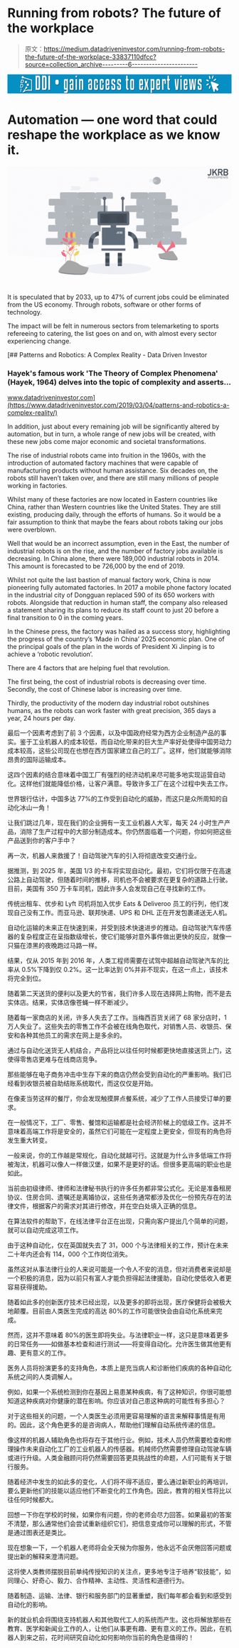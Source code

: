 # Running from robots? The future of the workplace

> 原文：<https://medium.datadriveninvestor.com/running-from-robots-the-future-of-the-workplace-33837110dfcc?source=collection_archive---------6----------------------->

[![](img/eb37c15fe4573b6ef9418536c75e6f62.png)](http://www.track.datadriveninvestor.com/1B9E)

# Automation — one word that could reshape the workplace as we know it.

![](img/7d1337e23926475792cfdf4a243802b0.png)

It is speculated that by 2033, up to 47% of current jobs could be eliminated from the US economy. Through robots, software or other forms of technology.

The impact will be felt in numerous sectors from telemarketing to sports refereeing to catering, the list goes on and on, with almost every sector experiencing change.

[](https://www.datadriveninvestor.com/2019/03/04/patterns-and-robotics-a-complex-reality/) [## Patterns and Robotics: A Complex Reality - Data Driven Investor

### Hayek's famous work 'The Theory of Complex Phenomena' (Hayek, 1964) delves into the topic of complexity and asserts…

www.datadriveninvestor.com](https://www.datadriveninvestor.com/2019/03/04/patterns-and-robotics-a-complex-reality/) 

In addition, just about every remaining job will be significantly altered by automation, but in turn, a whole range of new jobs will be created, with these new jobs come major economic and societal transformations.

The rise of industrial robots came into fruition in the 1960s, with the introduction of automated factory machines that were capable of manufacturing products without human assistance. Six decades on, the robots still haven’t taken over, and there are still many millions of people working in factories.

Whilst many of these factories are now located in Eastern countries like China, rather than Western countries like the United States. They are still existing, producing daily, through the efforts of humans. So it would be a fair assumption to think that maybe the fears about robots taking our jobs were overblown.

Well that would be an incorrect assumption, even in the East, the number of industrial robots is on the rise, and the number of factory jobs available is decreasing. In China alone, there were 189,000 industrial robots in 2014\. This amount is forecasted to be 726,000 by the end of 2019.

Whilst not quite the last bastion of manual factory work, China is now pioneering fully automated factories. In 2017 a mobile phone factory located in the industrial city of Dongguan replaced 590 of its 650 workers with robots. Alongside that reduction in human staff, the company also released a statement sharing its plans to reduce its staff count to just 20 before a final transition to 0 in the coming years.

In the Chinese press, the factory was hailed as a success story, highlighting the progress of the country’s ‘Made in China’ 2025 economic plan. One of the principal goals of the plan in the words of President Xi Jinping is to achieve a ‘robotic revolution’.

There are 4 factors that are helping fuel that revolution.

The first being, the cost of industrial robots is decreasing over time. Secondly, the cost of Chinese labor is increasing over time.

Thirdly, the productivity of the modern day industrial robot outshines humans, as the robots can work faster with great precision, 365 days a year, 24 hours per day.

最后一个因素考虑到了前 3 个因素，以及中国政府经常为西方企业制造产品的事实。鉴于工业机器人的成本较低，而自动化带来的巨大生产率好处使得中国劳动力成本较高，这些公司现在也想在西方国家建立自己的工厂。这样，他们就能够消除昂贵的国际运输成本。

这四个因素的结合意味着中国工厂有强烈的经济动机来尽可能多地实现运营自动化。这样他们就能降低价格，让客户满意。导致许多工厂在这个过程中失去工作。

世界银行估计，中国多达 77%的工作受到自动化的威胁，而这只是众所周知的自动化冰山一角！

让我们跳过几年，现在我们的企业拥有一支工业机器人大军，每天 24 小时生产产品，消除了生产过程中的大部分制造成本。你仍然面临着一个问题，你如何把这些产品送到你的客户手中？

再一次，机器人来救援了！自动驾驶汽车的引入将彻底改变交通行业。

据推测，到 2025 年，美国 1/3 的卡车将实现自动化。最初，它们将仅限于在高速公路上自动驾驶，但随着时间的推移，司机也不会被要求在更复杂的道路上行驶。目前，美国有 350 万卡车司机，因此许多人会发现自己在寻找新的工作。

传统出租车、优步和 Lyft 司机将加入优步 Eats & Deliveroo 员工的行列，他们发现自己没有工作。而亚马逊、联邦快递、UPS 和 DHL 正在开发包裹递送无人机。

自动化运输的未来正在快速到来，并受到技术快速进步的推动。自动驾驶汽车传感器的复杂程度正在呈指数级增长，使它们能够对意外事件做出更快的反应，就像一只猫在漆黑的夜晚跑过马路一样。

结果，仅从 2015 年到 2016 年，人类工程师需要在试驾中超越自动驾驶汽车的比率从 0.5%下降到仅 0.2%。这一比率达到 0%并非不现实，在这一点上，该技术将完全到位。

随着第二天送货的便利以及更大的节省，我们许多人现在选择网上购物，而不是去实体店。结果，实体店像苍蝇一样不断减少。

随着每一家商店的关闭，许多人失去了工作。当梅西百货关闭了 68 家分店时，1 万人失业了。这些失去的零售工作不会被在线角色取代，对销售人员、收银员、保安和各种其他员工的需求在网上是多余的。

通过与自动化送货无人机结合，产品将比以往任何时候都更快地直接送货上门，这使得零售店更难与在线商店竞争。

那些能够在电子商务冲击中生存下来的商店仍然会受到自动化的严重影响。我们已经看到收银员被自助结账系统取代，而这仅仅是开始。

在像麦当劳这样的餐厅，你会发现触摸屏点餐系统，减少了工作人员接受订单的要求。

在一般情况下，工厂、零售、餐馆和运输都是社会经济阶梯上的低级工作。这并不意味着高端工作将是安全的，虽然它们可能在一定程度上更安全，但现有的角色将发生重大转变。

一般来说，你的工作越是常规化，自动化就越可行。这就是为什么许多低端工作将被淘汰，机器可以像人一样做汉堡，如果不是更好的话。但很多更高端的职业也是如此。

当前由初级律师、律师和法律秘书执行的许多任务都非常公式化。无论是准备租房协议、住房合同、遗嘱还是离婚协议，这些任务通常都涉及优化一份预先存在的法律文件，根据客户的需求对其进行修改，并在空白处填入正确的信息。

在算法软件的帮助下，在线法律平台正在出现，只需向客户提出几个简单的问题，就可以自动完成这项工作。

由于这种自动化，仅在英国就失去了 31，000 个与法律相关的工作，预计在未来二十年内还会有 114，000 个工作岗位消失。

虽然这对从事法律行业的人来说可能是一个令人不安的消息，但对消费者来说却是一个积极的消息，因为以前只有富人才能负担得起法律援助，自动化使低收入者更容易获得援助。

随着如此多的创新医疗技术已经出现，以及更多的即将出现，医疗保健将会被极大地颠覆。目前由人类医生完成的高达 80%的工作可能很快会由自动化系统来完成。

然而，这并不意味着 80%的医生即将失业。与法律职业一样，这只是意味着更多的日常任务——如做基本检查和进行测试——将变得自动化。允许医生做其他更有趣、更有意义的工作。

医务人员将扮演更多的支持角色，本质上是充当病人和诊断他们疾病的各种自动化系统之间的人类调解人。

例如，如果一个系统检测到你在基因上易患某种疾病，有了这种知识，你很可能想知道这种疾病对你健康的潜在影响。你应该对自己患这种病的可能性有多担心？

对于这些相关的问题，一个人类医生必须用更容易理解的语言来解释事情是有用的。因此，这个角色更多的是咨询病人，帮助他们理解自动系统传递的信息。

像这样的机器人辅助角色也将存在于其他行业。例如，技术人员仍然需要检查和修理操作未来自动化工厂的工业机器人的传感器。机械师仍然需要修理自动驾驶车辆或进行升级。人类金融顾问将仍然需要回答更具挑战性的命题，人们可能有关于银行服务。

随着经济中发生的如此多的变化，人们将不得不适应，要么通过新职业的再培训，要么更新他们的技能以适应他们不断变化的工作角色。因此，教育的相关性将比以往任何时候都大。

回想一下你在学校的时候，如果你有问题，你的老师会尽力回答。如果最初的答案不清楚，那么通常他们会尝试重新组织它们，把信息变成你可以理解的形式，不管是通过图表还是类比。

现在想象一下，一个机器人老师将会全天候为你服务，他永远不会厌倦回答问题或提出新的解释来澄清问题。

这将使人类教师摆脱目前单纯传授知识的关注点，更多地专注于培养“软技能”，如同理心、好奇心、毅力、合作精神、主动性、灵活性和道德行为。

随着制造、运输、法律、银行和服务部门的显著重塑，我们每年都会看到和感受到自动化的影响。

新的就业机会将围绕支持机器人和其他取代工人的系统而产生。这也将解放那些在教育、医学和新闻业工作的人，让他们从事更有趣、更有意义的工作。因此，在机器人到来之前，花时间研究自动化如何影响你当前的角色是值得的！